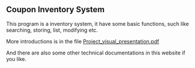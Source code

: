 ## Coupon Inventory System

This program is a inventory system, it have some basic functions, such like searching, storing, list, modifying etc.

More introductions is in the file [Project_visual_presentation.pdf](https://github.com/derrl/CS401/blob/master/project/Project_visual_presentation.pdf)

And there are also some other technical documentations in this website if you like.
